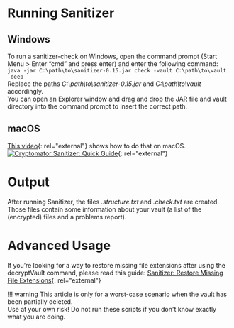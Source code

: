 # Running Sanitizer

## Windows
To run a sanitizer-check on Windows, open the command prompt (Start Menu > Enter “cmd” and press enter) and enter the following command:  
`java -jar C:\path\to\sanitizer-0.15.jar check -vault C:\path\to\vault -deep`  
Replace the paths _C:\path\to\sanitizer-0.15.jar_ and _C:\path\to\vault_ accordingly.  
You can open an Explorer window and drag and drop the JAR file and vault directory into the command prompt to insert the correct path.

## macOS
[This video](https://www.youtube.com/watch?v=yxJUcaXmdig){: rel="external"} shows how to do that on macOS.  
[![Cryptomator Sanitizer: Quick Guide](https://img.youtube.com/vi/yxJUcaXmdig/0.jpg)](https://www.youtube.com/watch?v=yxJUcaXmdig){: rel="external"}
	
# Output
After running Sanitizer, the files _.structure.txt_ and _.check.txt_ are created.  
Those files contain some information about your vault (a list of the (encrypted) files and a problems report).

# Advanced Usage

If you’re looking for a way to restore missing file extensions after using the decryptVault command, please read this guide: 
[Sanitizer: Restore Missing File Extensions](https://community.cryptomator.org/t/sanitizer-restore-missing-file-extensions){: rel="external"}

!!! warning
    This article is only for a worst-case scenario when the vault has been partially deleted.  
	Use at your own risk!
	Do not run these scripts if you don't know exactly what you are doing.
